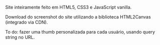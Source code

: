 Site inteiramente feito em HTML5, CSS3 e JavaScript vanilla.

Download do screenshot do site utilizando a biblioteca HTML2Canvas (integrado via CDN).

To do: fazer uma thumb personalizada para cada usuário, usando query string no URL.
